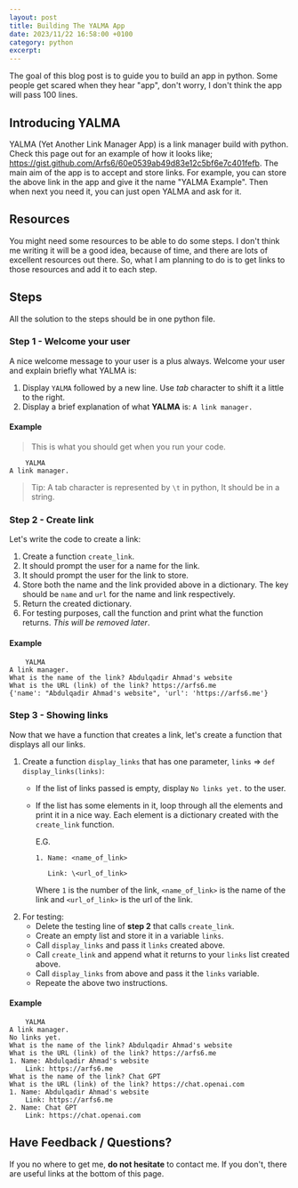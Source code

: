 ```yaml
---
layout: post
title: Building The YALMA App
date: 2023/11/22 16:58:00 +0100
category: python
excerpt: 
---
```

The goal of this blog post is to guide you to build an app in python. Some people get scared when they hear "app", don't worry, I don't think the app will pass 100 lines.

## Introducing YALMA

YALMA (Yet Another Link Manager App) is a link manager build with python. Check this page out for an example of how it looks like; <https://gist.github.com/Arfs6/60e0539ab49d83e12c5bf6e7c401fefb>. The main aim of the app is to accept and store links. For example, you can store the above link in the app and give it the name "YALMA Example". Then when next you need it, you can just open YALMA and ask for it.

## Resources

You might need some resources to be able to do some steps. I don't think me writing it will be a good idea, because of time, and there are lots of excellent resources out there. So, what I am planning to do is to get links to those resources and add it to each step.

## Steps

All the solution to the steps should be in one python file.

### Step 1 - Welcome your user

A nice welcome message to your user is a plus always. Welcome your user and explain briefly what YALMA is:

1. Display `YALMA` followed by a new line. Use *tab* character to shift it a little to the right.
2. Display a brief explanation of what **YALMA** is: `A link manager.`

#### Example

> This is what you should get when you run your code.

```
	YALMA
A link manager.
```

> Tip: A tab character is represented by `\t` in python, It should be in a string.

### Step 2 - Create link

Let's write the code to create a link:

1. Create a function `create_link`.
2. It should prompt the user for a name for the link.
3. It should prompt the user for the link to store.
4. Store both the name and the link provided above in a dictionary. The key should be `name` and `url` for the name and link respectively.
5. Return the created dictionary.
6. For testing purposes, call the function and print what the function returns. *This will be removed later*.

#### Example

```
	YALMA
A link manager.
What is the name of the link? Abdulqadir Ahmad's website
What is the URL (link) of the link? https://arfs6.me
{'name': "Abdulqadir Ahmad's website", 'url': 'https://arfs6.me'}
```

### Step 3 - Showing links

Now that we have a function that creates a link, let's create a function that displays all our links.

1. Create a function `display_links` that has one parameter, `links` => `def display_links(links)`:
    - If the list of links passed is empty, display `No links yet.` to the user.
    - If the list has some elements in it, loop through all the elements and print it in a nice way. Each element is a dictionary created with the `create_link` function.  

        E.G.  

        `1. Name: <name_of_link>`

        `	Link: \<url_of_link>`
    
        Where `1` is the number of the link, `<name_of_link>` is the name of the link and `<url_of_link>` is the url of the link.  
2. For testing:  
    - Delete the testing line of **step 2** that calls `create_link`.
    - Create an empty list and store it in a variable `links`.
    - Call `display_links` and pass it `links` created above.
    - Call `create_link` and append what it returns to your `links` list created above.
    - Call `display_links` from above and pass it the `links` variable.
    - Repeate the above two instructions.

#### Example

```
	YALMA
A link manager.
No links yet.
What is the name of the link? Abdulqadir Ahmad's website
What is the URL (link) of the link? https://arfs6.me
1. Name: Abdulqadir Ahmad's website
	Link: https://arfs6.me
What is the name of the link? Chat GPT
What is the URL (link) of the link? https://chat.openai.com
1. Name: Abdulqadir Ahmad's website
	Link: https://arfs6.me
2. Name: Chat GPT
	Link: https://chat.openai.com
```

## Have Feedback / Questions?

If you no where to get me, **do not hesitate** to contact me. If you don't, there are useful links at the bottom of this page.
